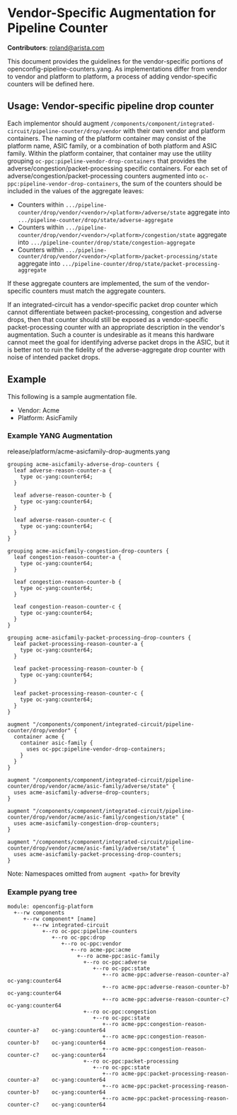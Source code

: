 # Vendor-Specific Augmentation for Pipeline Counter

**Contributors**: roland@arista.com

This document provides the guidelines for the vendor-specific portions of openconfig-pipeline-counters.yang. As implementations differ from vendor to vendor and platform to platform, a process of adding vendor-specific counters will be defined here.

## Usage: Vendor-specific pipeline drop counter

Each implementor should augment `/components/component/integrated-circuit/pipeline-counter/drop/vendor` with their own vendor and platform containers. The naming of the platform container may consist of the platform name, ASIC family, or a combination of both platform and ASIC family. Within the platform container, that container may use the utility grouping `oc-ppc:pipeline-vendor-drop-containers` that provides the adverse/congestion/packet-processing specific containers. For each set of adverse/congestion/packet-processing counters augmented into `oc-ppc:pipeline-vendor-drop-containers`, the sum of the counters should be included in the values of the aggregate leaves:

- Counters within `.../pipeline-counter/drop/vendor/<vendor>/<platform>/adverse/state` aggregate into `.../pipeline-counter/drop/state/adverse-aggregate`
- Counters within `.../pipeline-counter/drop/vendor/<vendor>/<platform>/congestion/state`  aggregate into `.../pipeline-counter/drop/state/congestion-aggregate`
- Counters within `.../pipeline-counter/drop/vendor/<vendor>/<platform>/packet-processing/state` aggregate into `.../pipeline-counter/drop/state/packet-processing-aggregate`

If these aggregate counters are implemented, the sum of the vendor-specific counters must match the aggregate counters.

If an integrated-circuit has a vendor-specific packet drop counter which cannot differentiate between packet-processing, congestion and adverse drops, then that counter should still be exposed as a vendor-specific packet-processing counter with an appropriate description in the vendor's augmentation. Such a counter is undesirable as it means this hardware cannot meet the goal for identifying adverse packet drops in the ASIC, but it is better not to ruin the fidelity of the adverse-aggregate drop counter with noise of intended packet drops.
## Example

This following is a sample augmentation file.

- Vendor: Acme
- Platform: AsicFamily

### Example YANG Augmentation

release/platform/acme-asicfamily-drop-augments.yang

```yang
grouping acme-asicfamily-adverse-drop-counters {
  leaf adverse-reason-counter-a {
    type oc-yang:counter64;
  }

  leaf adverse-reason-counter-b {
    type oc-yang:counter64;
  }

  leaf adverse-reason-counter-c {
    type oc-yang:counter64;
  }
}

grouping acme-asicfamily-congestion-drop-counters {
  leaf congestion-reason-counter-a {
    type oc-yang:counter64;
  }

  leaf congestion-reason-counter-b {
    type oc-yang:counter64;
  }

  leaf congestion-reason-counter-c {
    type oc-yang:counter64;
  }
}

grouping acme-asicfamily-packet-processing-drop-counters {
  leaf packet-processing-reason-counter-a {
    type oc-yang:counter64;
  }

  leaf packet-processing-reason-counter-b {
    type oc-yang:counter64;
  }

  leaf packet-processing-reason-counter-c {
    type oc-yang:counter64;
  }
}

augment "/components/component/integrated-circuit/pipeline-counter/drop/vendor" {
  container acme {
    container asic-family {
      uses oc-ppc:pipeline-vendor-drop-containers;
    }
  }
}

augment "/components/component/integrated-circuit/pipeline-counter/drop/vendor/acme/asic-family/adverse/state" {
  uses acme-asicfamily-adverse-drop-counters;
}

augment "/components/component/integrated-circuit/pipeline-counter/drop/vendor/acme/asic-family/congestion/state" {
  uses acme-asicfamily-congestion-drop-counters;
}

augment "/components/component/integrated-circuit/pipeline-counter/drop/vendor/acme/asic-family/adverse/state" {
  uses acme-asicfamily-packet-processing-drop-counters;
}
```

Note: Namespaces omitted from `augment <path>` for brevity

### Example pyang tree

```text
module: openconfig-platform
  +--rw components
     +--rw component* [name]
        +--rw integrated-circuit
           +--ro oc-ppc:pipeline-counters
              +--ro oc-ppc:drop
                 +--ro oc-ppc:vendor
                    +--ro acme-ppc:acme
                      +--ro acme-ppc:asic-family
                        +--ro oc-ppc:adverse
                           +--ro oc-ppc:state
                              +--ro acme-ppc:adverse-reason-counter-a?    oc-yang:counter64
                              +--ro acme-ppc:adverse-reason-counter-b?    oc-yang:counter64
                              +--ro acme-ppc:adverse-reason-counter-c?    oc-yang:counter64
                        +--ro oc-ppc:congestion
                           +--ro oc-ppc:state
                              +--ro acme-ppc:congestion-reason-counter-a?    oc-yang:counter64
                              +--ro acme-ppc:congestion-reason-counter-b?    oc-yang:counter64
                              +--ro acme-ppc:congestion-reason-counter-c?    oc-yang:counter64
                        +--ro oc-ppc:packet-processing
                           +--ro oc-ppc:state
                              +--ro acme-ppc:packet-processing-reason-counter-a?    oc-yang:counter64
                              +--ro acme-ppc:packet-processing-reason-counter-b?    oc-yang:counter64
                              +--ro acme-ppc:packet-processing-reason-counter-c?    oc-yang:counter64
```
